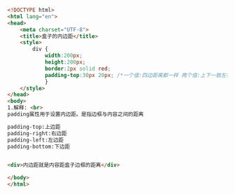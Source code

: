 
<BlogInfo title="41.盒子的内边距" author="白日梦想猿" pv=0 read_times=0 pre_cost_time=0分25秒 category="css学习" tag_list="['css学习']" create_time="2020.07.20 13:34:54" update_time="2020.07.20 13:44:23" />

```html
<!DOCTYPE html>
<html lang="en">
<head>
    <meta charset="UTF-8">
    <title>盒子的内边距</title>
    <style>
        div {
            width:200px;
            height:200px;
            border:2px solid red;
            padding-top:30px 20px; /*一个值:四边距离都一样 两个值:上下一致左右一致 三个值:第一个值给上边框，第二个值给左右边框，最后一个值给下边框*/
            }
    </style>
</head>
<body>
1.解释: <br>
padding属性用于设置内边距。是指边框与内容之间的距离

padding-top:上边距
padding-right:右边距
padding-left:左边距
padding-bottom:下边距


<div>内边距就是内容距盒子边框的距离</div>

</body>
</html>
```
